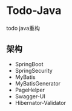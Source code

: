 # Todo-Java
todo java重构
## 架构
* SpringBoot
* SpringSecurity
* MyBatis
* MyBatisGenerator
* PageHelper
* Swagger-UI
* Hibernator-Validator